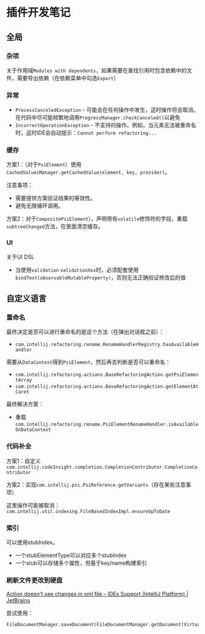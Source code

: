# 插件开发笔记

## 全局

### 杂项

关于作用域`Modules with dependents`，如果需要在查找引用时包含依赖中的文件，需要导出依赖（在依赖菜单中勾选`Export`）

### 异常

* `ProcessCanceledException` - 可能会在任何操作中发生，这时操作将会取消。在代码中尽可能频繁地调用`ProgressManager.checkCanceled()`以避免
* `IncorrectOperationException` - 不支持的操作。例如，当元素无法被重命名时，这时IDE会自动提示：`Cannot perform refactoring...`

### 缓存

方案1：（对于`PsiElement`）使用`CachedValuesManager.getCachedValue(element, key, provider)`。

注意事项：
* 需要提供方案验证结果的等效性。
* 避免无限循环调用。

方案2：对于`CompositePsiElement`），声明带有`volatile`修饰符的字段，重载`subtreeChanged`方法，在里面清空缓存。

### UI

关于UI DSL

* 当使用`validation` `validationXxx`时，必须配套使用`bindText(observableMutableProperty)`，否则无法正确验证修改后的值

## 自定义语言

### 重命名

最终决定是否可以进行重命名的是这个方法（在弹出对话框之前）：

* `com.intellij.refactoring.rename.RenameHandlerRegistry.hasAvailableHandler`

需要从`DataContext`得到`PsiElement`，然后再去判断是否可以重命名：

* `com.intellij.refactoring.actions.BaseRefactoringAction.getPsiElementArray`
* `com.intellij.refactoring.actions.BaseRefactoringAction.getElementAtCaret`

最终解决方案：

* 重载`com.intellij.refactoring.rename.PsiElementRenameHandler.isAvailableOnDataContext`

### 代码补全

方案1：自定义`com.intellij.codeInsight.completion.CompletionContributor.CompletionContributor`

方案2：实现`com.intellij.psi.PsiReference.getVariants`（存在某些注意事项）

这里操作可能被取消：`com.intellij.util.indexing.FileBasedIndexImpl.ensureUpToDate`

### 索引

可以使用stubIndex。

* 一个stubElementType可以对应多个stubIndex
* 一个stub可以存储多个属性，但基于key/name构建索引

### 刷新文件更改到硬盘

[Action doesn't see changes in xml file – IDEs Support (IntelliJ Platform) | JetBrains](https://intellij-support.jetbrains.com/hc/en-us/community/posts/206791625-Action-doesn-t-see-changes-in-xml-file)

尝试使用：

```
FileDocumentManager.saveDocument(FileDocumentManager.getDocument(VirtualFile))
```
